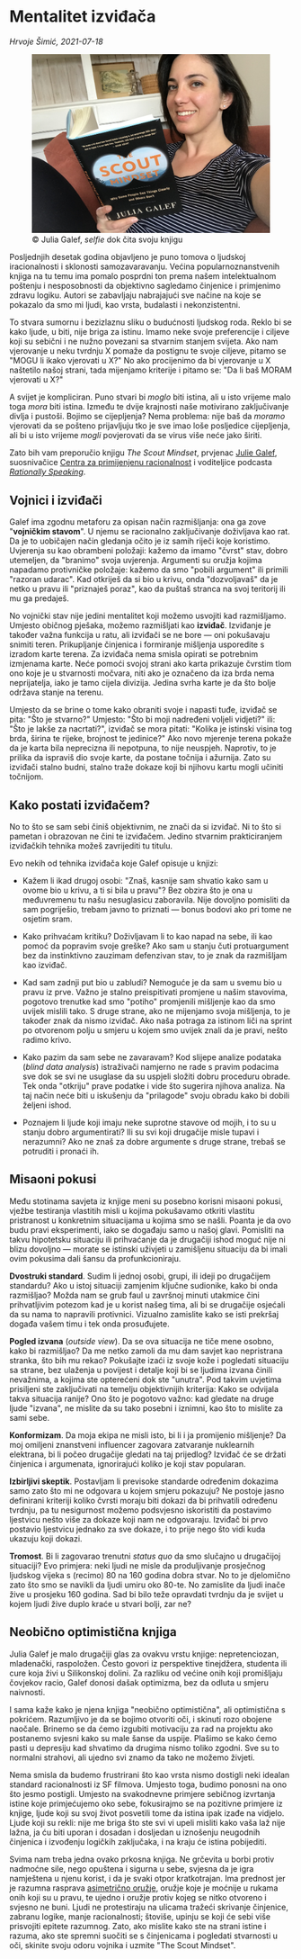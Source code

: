 # Mentalitet izviđača

*Hrvoje Šimić, 2021-07-18*
<figure>
  <img src="/story/book-scout-mindset/book-scout-mindset.jfif"/>
  <figcaption>
    © Julia Galef, <i>selfie</i> dok čita svoju knjigu
  </figcaption>
</figure>

<span class="dropcap">P</span>osljednjih desetak godina objavljeno je puno tomova o ljudskoj iracionalnosti i sklonosti samozavaravanju. Većina popularnoznanstvenih knjiga na tu temu ima pomalo posprdni ton prema našem intelektualnom poštenju i nesposobnosti da objektivno sagledamo činjenice i primjenimo zdravu logiku. Autori se zabavljaju nabrajajući sve načine na koje se pokazalo da smo mi ljudi, kao vrsta, budalasti i nekonzistentni.

To stvara sumornu i bezizlaznu sliku o budućnosti ljudskog roda. Reklo bi se kako ljude, u biti, nije briga za istinu. Imamo neke svoje preferencije i ciljeve koji su sebični i ne nužno povezani sa stvarnim stanjem svijeta. Ako nam vjerovanje u neku tvrdnju X pomaže da postignu te svoje ciljeve, pitamo se "MOGU li ikako vjerovati u X?" No ako procijenimo da bi vjerovanje u X naštetilo našoj strani, tada mijenjamo kriterije i pitamo se: "Da li baš MORAM vjerovati u X?"

A svijet je kompliciran. Puno stvari bi _moglo_ biti istina, ali u isto vrijeme malo toga _mora_ biti istina. Između te dvije krajnosti naše motivirano zaključivanje divlja i pustoši. Bojimo se cijepljenja? Nema problema: nije baš da _moramo_ vjerovati da se pošteno prijavljuju tko je sve imao loše posljedice cijepljenja, ali bi u isto vrijeme _mogli_ povjerovati da se virus više neće jako širiti.

Zato bih vam preporučio knjigu _The Scout Mindset_, prvjenac [Julie Galef](https://juliagalef.com/), suosnivačice [Centra za primijenjenu racionalnost](https://www.rationality.org/) i voditeljice podcasta [_Rationally Speaking_](http://rationallyspeakingpodcast.org/).

## Vojnici i izviđači

Galef ima zgodnu metaforu za opisan način razmišljanja: ona ga zove "__vojničkim stavom__". U njemu se racionalno zaključivanje doživljava kao rat. Da je to uobičajen način gledanja očito je iz samih riječi koje koristimo. Uvjerenja su kao obrambeni položaji: kažemo da imamo "čvrst" stav, dobro utemeljen, da "branimo" svoja uvjerenja. Argumenti su oružja kojima napadamo protivničke položaje: kažemo da smo "pobili argument" ili primili "razoran udarac". Kad otkriješ da si bio u krivu, onda "dozvoljavaš" da je netko u pravu ili "priznaješ poraz", kao da puštaš stranca na svoj teritorij ili mu ga predaješ.

No vojnički stav nije jedini mentalitet koji možemo usvojiti kad razmišljamo. Umjesto običnog pješaka, možemo razmišljati kao __izviđač__. Izviđanje je također važna funkcija u ratu, ali izviđači se ne bore — oni pokušavaju snimiti teren. Prikupljanje činjenica i formiranje mišljenja usporedite s izradom karte terena. Za izviđača nema smisla opirati se potrebnim izmjenama karte. Neće pomoći svojoj strani ako karta prikazuje čvrstim tlom ono koje je u stvarnosti močvara, niti ako je označeno da iza brda nema neprijatelja, iako je tamo cijela divizija. Jedina svrha karte je da što bolje održava stanje na terenu.

Umjesto da se brine o tome kako obraniti svoje i napasti tuđe, izviđač se pita: "Što je stvarno?" Umjesto: "Što bi moji nadređeni voljeli vidjeti?" ili: "Što je lakše za nacrtati?", izviđač se mora pitati: "Kolika je istinski visina tog brda, širina te rijeke, brojnost te jedinice?" Ako novo mjerenje terena pokaže da je karta bila neprecizna ili nepotpuna, to nije neuspjeh. Naprotiv, to je prilika da ispraviš dio svoje karte, da postane točnija i ažurnija. Zato su izviđači stalno budni, stalno traže dokaze koji bi njihovu kartu mogli učiniti točnijom.

## Kako postati izviđačem?

No to što se sam sebi činiš objektivnim, ne znači da si izviđač. Ni to što si pametan i obrazovan ne čini te izviđačem. Jedino stvarnim prakticiranjem izviđačkih tehnika možeš zavrijediti tu titulu.

Evo nekih od tehnika izviđača koje Galef opisuje u knjizi:

- Kažem li ikad drugoj osobi: "Znaš, kasnije sam shvatio kako sam u ovome bio u krivu, a ti si bila u pravu"? Bez obzira što je ona u međuvremenu tu našu nesuglasicu zaboravila. Nije dovoljno pomisliti da sam pogriješio, trebam javno to priznati — bonus bodovi ako pri tome ne osjetim sram.

- Kako prihvaćam kritiku? Doživljavam li to kao napad na sebe, ili kao pomoć da popravim svoje greške? Ako sam u stanju čuti protuargument bez da instinktivno zauzimam defenzivan stav, to je znak da razmišljam kao izviđač.

- Kad sam zadnji put bio u zabludi? Nemoguće je da sam u svemu bio u pravu iz prve. Važno je stalno preispitivati promjene u našim stavovima, pogotovo trenutke kad smo "potiho" promjenili mišljenje kao da smo uvijek mislili tako. S druge strane, ako ne mijenjamo svoja mišljenja, to je također znak da nismo izviđač. Ako naša potraga za istinom liči na sprint po otvorenom polju u smjeru u kojem smo uvijek znali da je pravi, nešto radimo krivo.
 
- Kako pazim da sam sebe ne zavaravam? Kod slijepe analize podataka (_blind data analysis_) istraživači namjerno ne rade s pravim podacima sve dok se svi ne usuglase da su uspjeli složiti dobru proceduru obrade. Tek onda "otkriju" prave podatke i vide što sugerira njihova analiza. Na taj način neće biti u iskušenju da "prilagode" svoju obradu kako bi dobili željeni ishod.

- Poznajem li ljude koji imaju neke suprotne stavove od mojih, i to su u stanju dobro argumentirati? Ili su svi koji drugačije misle tupavi i nerazumni? Ako ne znaš za dobre argumente s druge strane, trebaš se potruditi i pronaći ih.

## Misaoni pokusi

Među stotinama savjeta iz knjige meni su posebno korisni misaoni pokusi, vježbe testiranja vlastitih misli u kojima pokušavamo otkriti vlastitu pristranost u konkretnim situacijama u kojima smo se našli. Poanta je da ovo budu pravi eksperimenti, iako se događaju samo u našoj glavi. Pomisliti na takvu hipotetsku situaciju ili prihvaćanje da je drugačiji ishod moguć nije ni blizu dovoljno — morate se istinski uživjeti u zamišljenu situaciju da bi imali ovim pokusima dali šansu da profunkcioniraju.

__Dvostruki standard__. Sudim li jednoj osobi, grupi, ili ideji po drugačijem standardu? Ako u istoj situaciji zamjenim ključne sudionike, kako bi onda razmišljao? Možda nam se grub faul u završnoj minuti utakmice čini prihvatljivim potezom kad je u korist našeg tima, ali bi se drugačije osjećali da su nama to napravili protivnici. Vizualno zamislite kako se isti prekršaj događa vašem timu i tek onda prosuđujete.

__Pogled izvana__ (_outside view_). Da se ova situacija ne tiče mene osobno, kako bi razmišljao? Da me netko zamoli da mu dam savjet kao nepristrana stranka, što bih mu rekao? Pokušajte izaći iz svoje kože i pogledati situaciju sa strane, bez ulaženja u povijest i detalje koji bi se ljudima izvana činili nevažnima, a kojima ste opterećeni dok ste "unutra". Pod takvim uvjetima prisiljeni ste zaključivati na temelju objektivnijih kriterija: Kako se odvijala takva situacija ranije? Ono što je pogotovo važno: kad gledate na druge ljude "izvana", ne mislite da su tako posebni i iznimni, kao što to mislite za sami sebe.

__Konformizam__. Da moja ekipa ne misli isto, bi li i ja promijenio mišljenje? Da moj omiljeni znanstveni influencer zagovara zatvaranje nuklearnih elektrana, bi li počeo drugačije gledati na taj prijedlog? Izviđač će se držati činjenica i argumenata, ignorirajući koliko je koji stav popularan.

__Izbirljivi skeptik__. Postavljam li previsoke standarde određenim dokazima samo zato što mi ne odgovara u kojem smjeru pokazuju? Ne postoje jasno definirani kriteriji koliko čvrsti moraju biti dokazi da bi prihvatili određenu tvrdnju, pa tu nesigurnost možemo podsvjesno iskoristiti da postavimo ljestvicu nešto više za dokaze koji nam ne odgovaraju. Izviđač bi prvo postavio ljestvicu jednako za sve dokaze, i to prije nego što vidi kuda ukazuju koji dokazi.

__Tromost__. Bi li zagovarao trenutni _status quo_ da smo slučajno u drugačijoj situaciji? Evo primjera: neki ljudi ne misle da produljivanje prosječnog ljudskog vijeka s (recimo) 80 na 160 godina dobra stvar. No to je djelomično zato što smo se navikli da ljudi umiru oko 80-te. No zamislite da ljudi inače žive u prosjeku 160 godina. Sad bi bilo teže opravdati tvrdnju da je svijet u kojem ljudi žive duplo kraće u stvari bolji, zar ne?

## Neobično optimistična knjiga

Julia Galef je malo drugačiji glas za ovakvu vrstu knjige: nepretenciozan, mladenački, raspoložen. Često govori iz perspektive tinejdžera, studenta ili cure koja živi u Silikonskoj dolini. Za razliku od većine onih koji promišljaju čovjekov racio, Galef donosi dašak optimizma, bez da odluta u smjeru naivnosti.

I sama kaže kako je njena knjiga "neobično optimistična", ali optimistična s pokrićem. Razumljivo je da se bojimo otvoriti oči, i skinuti rozo obojene naočale. Brinemo se da ćemo izgubiti motivaciju za rad na projektu ako postanemo svjesni kako su male šanse da uspije. Plašimo se kako ćemo pasti u depresiju kad shvatimo da drugima nismo toliko zgodni. Sve su to normalni strahovi, ali ujedno svi znamo da tako ne možemo živjeti.

Nema smisla da budemo frustrirani što kao vrsta nismo dostigli neki idealan standard racionalnosti iz SF filmova. Umjesto toga, budimo ponosni na ono što jesmo postigli. Umjesto na svakodnevne primjere sebičnog izvrtanja istine koje primjećujemo oko sebe, fokusirajmo se na pozitivne primjere iz knjige, ljude koji su svoj život posvetili tome da istina ipak izađe na vidjelo. Ljude koji su rekli: nije me briga što ste svi vi upeli misliti kako vaša laž nije lažna, ja ću biti uporan i dosadan i dosljedan u iznošenju neugodnih činjenica i izvođenju logičkih zaključaka, i na kraju će istina pobijediti. 

Svima nam treba jedna ovako prkosna knjiga. Ne grčevita u borbi protiv nadmoćne sile, nego opuštena i sigurna u sebe, svjesna da je igra namještena u njenu korist, i da je svaki otpor kratkotrajan. Ima prednost jer je razumna rasprava [asimetrično oružje](https://slatestarcodex.com/2017/03/24/guided-by-the-beauty-of-our-weapons/), oružje koje je moćnije u rukama onih koji su u pravu, te ujedno i oružje protiv kojeg se nitko otvoreno i svjesno ne buni. Ljudi ne protestiraju na ulicama tražeći skrivanje činjenice, zabranu logike, manje racionalnosti; štoviše, upinju se koji će sebi više prisvojiti epitete razumnog. Zato, ako mislite kako ste na strani istine i razuma, ako ste spremni suočiti se s činjenicama i pogledati stvarnosti u oči, skinite svoju odoru vojnika i uzmite "The Scout Mindset".
